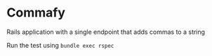 # Commafy
Rails application with a single endpoint that adds commas to a string


Run the test using ```bundle exec rspec```

